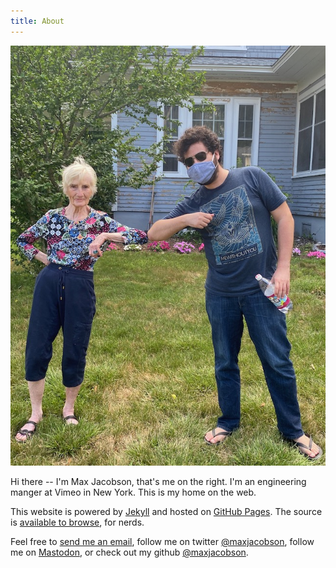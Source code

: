 ```yaml
---
title: About
---
```


![Me visiting my grandma](/img/max.jpg)

Hi there -- I'm Max Jacobson, that's me on the right.
I'm an engineering manger at Vimeo in New York.
This is my home on the web.

This website is powered by [Jekyll] and hosted on [GitHub Pages].
The source is [available to browse][blog-source], for nerds.

Feel free to [send me an email](mailto:max@hardscrabble.net), follow me on twitter [@maxjacobson](https://twitter.com/maxjacobson), follow me on <a rel="me" href="https://mastodon.online/@maxjacobson">Mastodon</a>, or check out my github [@maxjacobson](https://github.com/maxjacobson).

[Jekyll]: http://jekyllrb.com/
[GitHub Pages]: https://pages.github.com/
[blog-source]: https://github.com/hardscrabble/hardscrabble.github.io
